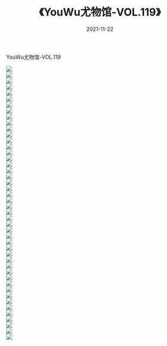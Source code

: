 ﻿---
layout: post
title:  《YouWu尤物馆-VOL.119》
date:   2021-11-22
img: http://img.660000.xyz/Sharelink/网络美图/2021/YouWu尤物馆-VOL.119/000.jpg
categories: [美女, 清纯, 唯美]
---

YouWu尤物馆-VOL.119

  ![](http://img.660000.xyz/Sharelink/网络美图/2021/YouWu尤物馆-VOL.119/001.jpg) <br> ![](http://img.660000.xyz/Sharelink/网络美图/2021/YouWu尤物馆-VOL.119/002.jpg) <br> ![](http://img.660000.xyz/Sharelink/网络美图/2021/YouWu尤物馆-VOL.119/003.jpg) <br> ![](http://img.660000.xyz/Sharelink/网络美图/2021/YouWu尤物馆-VOL.119/004.jpg) <br> ![](http://img.660000.xyz/Sharelink/网络美图/2021/YouWu尤物馆-VOL.119/005.jpg) <br> ![](http://img.660000.xyz/Sharelink/网络美图/2021/YouWu尤物馆-VOL.119/006.jpg) <br> ![](http://img.660000.xyz/Sharelink/网络美图/2021/YouWu尤物馆-VOL.119/007.jpg) <br> ![](http://img.660000.xyz/Sharelink/网络美图/2021/YouWu尤物馆-VOL.119/008.jpg) <br> ![](http://img.660000.xyz/Sharelink/网络美图/2021/YouWu尤物馆-VOL.119/009.jpg) <br> ![](http://img.660000.xyz/Sharelink/网络美图/2021/YouWu尤物馆-VOL.119/010.jpg) <br> ![](http://img.660000.xyz/Sharelink/网络美图/2021/YouWu尤物馆-VOL.119/011.jpg) <br> ![](http://img.660000.xyz/Sharelink/网络美图/2021/YouWu尤物馆-VOL.119/012.jpg) <br> ![](http://img.660000.xyz/Sharelink/网络美图/2021/YouWu尤物馆-VOL.119/013.jpg) <br> ![](http://img.660000.xyz/Sharelink/网络美图/2021/YouWu尤物馆-VOL.119/014.jpg) <br> ![](http://img.660000.xyz/Sharelink/网络美图/2021/YouWu尤物馆-VOL.119/015.jpg) <br> ![](http://img.660000.xyz/Sharelink/网络美图/2021/YouWu尤物馆-VOL.119/016.jpg) <br> ![](http://img.660000.xyz/Sharelink/网络美图/2021/YouWu尤物馆-VOL.119/017.jpg) <br> ![](http://img.660000.xyz/Sharelink/网络美图/2021/YouWu尤物馆-VOL.119/018.jpg) <br> ![](http://img.660000.xyz/Sharelink/网络美图/2021/YouWu尤物馆-VOL.119/019.jpg) <br> ![](http://img.660000.xyz/Sharelink/网络美图/2021/YouWu尤物馆-VOL.119/020.jpg) <br> ![](http://img.660000.xyz/Sharelink/网络美图/2021/YouWu尤物馆-VOL.119/021.jpg) <br> ![](http://img.660000.xyz/Sharelink/网络美图/2021/YouWu尤物馆-VOL.119/022.jpg) <br> ![](http://img.660000.xyz/Sharelink/网络美图/2021/YouWu尤物馆-VOL.119/023.jpg) <br> ![](http://img.660000.xyz/Sharelink/网络美图/2021/YouWu尤物馆-VOL.119/024.jpg) <br> ![](http://img.660000.xyz/Sharelink/网络美图/2021/YouWu尤物馆-VOL.119/025.jpg) <br> ![](http://img.660000.xyz/Sharelink/网络美图/2021/YouWu尤物馆-VOL.119/026.jpg) <br> ![](http://img.660000.xyz/Sharelink/网络美图/2021/YouWu尤物馆-VOL.119/027.jpg) <br> ![](http://img.660000.xyz/Sharelink/网络美图/2021/YouWu尤物馆-VOL.119/028.jpg) <br> ![](http://img.660000.xyz/Sharelink/网络美图/2021/YouWu尤物馆-VOL.119/029.jpg) <br> ![](http://img.660000.xyz/Sharelink/网络美图/2021/YouWu尤物馆-VOL.119/030.jpg) <br> ![](http://img.660000.xyz/Sharelink/网络美图/2021/YouWu尤物馆-VOL.119/031.jpg) <br> ![](http://img.660000.xyz/Sharelink/网络美图/2021/YouWu尤物馆-VOL.119/032.jpg) <br> ![](http://img.660000.xyz/Sharelink/网络美图/2021/YouWu尤物馆-VOL.119/033.jpg) <br> ![](http://img.660000.xyz/Sharelink/网络美图/2021/YouWu尤物馆-VOL.119/034.jpg) <br> ![](http://img.660000.xyz/Sharelink/网络美图/2021/YouWu尤物馆-VOL.119/035.jpg) <br> ![](http://img.660000.xyz/Sharelink/网络美图/2021/YouWu尤物馆-VOL.119/036.jpg) <br> ![](http://img.660000.xyz/Sharelink/网络美图/2021/YouWu尤物馆-VOL.119/037.jpg) <br> ![](http://img.660000.xyz/Sharelink/网络美图/2021/YouWu尤物馆-VOL.119/038.jpg) <br> ![](http://img.660000.xyz/Sharelink/网络美图/2021/YouWu尤物馆-VOL.119/039.jpg) <br> ![](http://img.660000.xyz/Sharelink/网络美图/2021/YouWu尤物馆-VOL.119/040.jpg) <br> ![](http://img.660000.xyz/Sharelink/网络美图/2021/YouWu尤物馆-VOL.119/041.jpg) <br> ![](http://img.660000.xyz/Sharelink/网络美图/2021/YouWu尤物馆-VOL.119/042.jpg) <br> ![](http://img.660000.xyz/Sharelink/网络美图/2021/YouWu尤物馆-VOL.119/043.jpg) <br> ![](http://img.660000.xyz/Sharelink/网络美图/2021/YouWu尤物馆-VOL.119/044.jpg) <br> ![](http://img.660000.xyz/Sharelink/网络美图/2021/YouWu尤物馆-VOL.119/045.jpg) <br> ![](http://img.660000.xyz/Sharelink/网络美图/2021/YouWu尤物馆-VOL.119/046.jpg) <br>